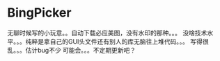 # BingPicker


无聊时候写的小玩意。。自动下载必应美图，没有水印的那种。。。
没啥技术水平。。。纯粹是拿自己的GUI头文件还有别人的库无脑往上堆代码。。。
写得很乱。。。估计bug不少
可能会。。。不定期更新吧？
